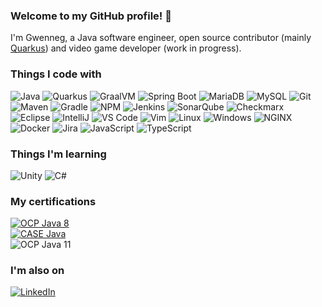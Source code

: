 ### Welcome to my GitHub profile! 👋

I'm Gwenneg, a Java software engineer, open source contributor (mainly [Quarkus](https://github.com/quarkusio/quarkus)) and video game developer (work in progress).

### Things I code with
<p>
<img src="https://img.shields.io/badge/-Java-007396.svg?logo=java&style=flat-square&logoColor=white" alt="Java" />
<img src="https://img.shields.io/badge/-Quarkus-4695EB.svg?logo=quarkus&style=flat-square&logoColor=white" alt="Quarkus" />
<img src="https://img.shields.io/badge/-Graal%20VM-f29111.svg?style=flat-square" alt="GraalVM" />
<img src="https://img.shields.io/badge/-Spring%20Boot-6DB33F.svg?logo=spring&style=flat-square&logoColor=white" alt="Spring Boot" />
<img src="https://img.shields.io/badge/-MariaDB-003545.svg?logo=mariadb&style=flat-square&logoColor=white" alt="MariaDB" />
<img src="https://img.shields.io/badge/-MySQL-4479A1.svg?logo=mysql&style=flat-square&logoColor=white" alt="MySQL" />
<img src="https://img.shields.io/badge/-Git-F05032.svg?style=flat-square&logo=git&logoColor=white" alt="Git" />
<img src="https://img.shields.io/badge/-Maven-C71A36.svg?logo=apache-maven&style=flat-square&logoColor=white" alt="Maven" />
<img src="https://img.shields.io/badge/-Gradle-02303A.svg?logo=gradle&style=flat-square&logoColor=white" alt="Gradle" />
<img src="https://img.shields.io/badge/-NPM-CB3837.svg?logo=npm&style=flat-square&logoColor=white" alt="NPM" />
<img src="https://img.shields.io/badge/-Jenkins-D24939.svg?logo=jenkins&style=flat-square&logoColor=white" alt="Jenkins" />
<img src="https://img.shields.io/badge/-SonarQube-4E9BCD.svg?logo=sonarqube&style=flat-square&logoColor=white" alt="SonarQube" />
<img src="https://img.shields.io/badge/-Checkmarx-54B848.svg?logo=checkmarx&style=flat-square&logoColor=white" alt="Checkmarx" />
<img src="https://img.shields.io/badge/-Eclipse-2C2255.svg?logo=eclipse-ide&style=flat-square&logoColor=white" alt="Eclipse" />
<img src="https://img.shields.io/badge/-IntelliJ-000000.svg?logo=intellij-idea&style=flat-square&logoColor=white" alt="IntelliJ" />
<img src="https://img.shields.io/badge/-VS%20Code-007ACC.svg?logo=visual-studio-code&style=flat-square&logoColor=white" alt="VS Code" />
<img src="https://img.shields.io/badge/-Vim-019733.svg?logo=vim&style=flat-square&logoColor=white" alt="Vim" />
<img src="https://img.shields.io/badge/-Linux-FCC624.svg?logo=linux&style=flat-square&logoColor=white" alt="Linux" />
<img src="https://img.shields.io/badge/-Windows-0078D6.svg?logo=windows&style=flat-square&logoColor=white" alt="Windows" />
<img src="https://img.shields.io/badge/-NGINX-269539.svg?logo=nginx&style=flat-square&logoColor=white" alt="NGINX" />
<img src="https://img.shields.io/badge/-Docker-2496ED.svg?logo=docker&style=flat-square&logoColor=white" alt="Docker" />
<img src="https://img.shields.io/badge/-Jira-0052CC.svg?logo=jira&style=flat-square&logoColor=white" alt="Jira" />
<img src="https://img.shields.io/badge/-JavaScript-F7DF1E.svg?logo=javascript&style=flat-square&logoColor=white" alt="JavaScript" />
<img src="https://img.shields.io/badge/-TypeScript-007ACC.svg?logo=typescript&style=flat-square&logoColor=white" alt="TypeScript" />
</p>

### Things I'm learning
<p>
<img src="https://img.shields.io/badge/-Unity-000000.svg?logo=unity&style=flat-square&logoColor=white" alt="Unity" />
<img src="https://img.shields.io/badge/-C%23-239120.svg?logo=c-sharp&style=flat-square&logoColor=white" alt="C#" />
</p>

### My certifications
<p>
<a href="https://www.youracclaim.com/badges/16b022c1-de6a-464a-9314-557ccfc9bd46/public_url"><img src="https://img.shields.io/badge/Oracle%20Certified%20Professional%2C%20Java%20SE%208%20Programmer-OBTAINED-green?style=flat-square" alt="OCP Java 8" /></a><br/>
<a href="https://www.eccouncil.org/programs/certified-application-security-engineer-case/"><img src="https://img.shields.io/badge/Certified%20Application%20Security%20Engineer%20Java-IN%20PROGRESS-yellow?style=flat-square" alt="CASE Java" /></a><br/>
<img src="https://img.shields.io/badge/Oracle%20Certified%20Professional%3A%20Java%20SE%2011%20Developer-IN%20PROGRESS-yellow?style=flat-square" alt="OCP Java 11" />
</p>

### I'm also on

<p>
<a href="https://www.linkedin.com/in/gwenneg/"><img src="https://img.shields.io/badge/linkedin-%230077B5.svg?&style=for-the-badge&logo=linkedin&logoColor=white" alt="LinkedIn" /></a> 
</p>
